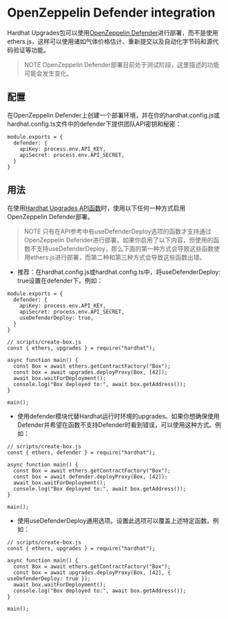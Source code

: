 # OpenZeppelin Defender integration
Hardhat Upgrades包可以使用[OpenZeppelin Defender](/Defender/Overview.md)进行部署，而不是使用ethers.js，这样可以使用诸如气体价格估计、重新提交以及自动化字节码和源代码验证等功能。

> NOTE
OpenZeppelin Defender部署目前处于测试阶段，这里描述的功能可能会发生变化。

## 配置
在OpenZeppelin Defender上创建一个部署环境，并在你的hardhat.config.js或hardhat.config.ts文件中的defender下提供团队API密钥和秘密：
```
module.exports = {
  defender: {
    apiKey: process.env.API_KEY,
    apiSecret: process.env.API_SECRET,
  }
}
```

## 用法
在使用[Hardhat Upgrades API函数](../API-Reference/Hardhat-Upgrades.md)时，使用以下任何一种方式启用OpenZeppelin Defender部署。

> NOTE
只有在API参考中有useDefenderDeploy选项的函数才支持通过OpenZeppelin Defender进行部署。如果你启用了以下内容，但使用的函数不支持useDefenderDeploy，那么下面的第一种方式会导致这些函数使用ethers.js进行部署，而第二种和第三种方式会导致这些函数出错。

* 推荐：在hardhat.config.js或hardhat.config.ts中，将useDefenderDeploy: true设置在defender下。例如：
```
module.exports = {
  defender: {
    apiKey: process.env.API_KEY,
    apiSecret: process.env.API_SECRET,
    useDefenderDeploy: true,
  }
}
```

```
// scripts/create-box.js
const { ethers, upgrades } = require("hardhat");

async function main() {
  const Box = await ethers.getContractFactory("Box");
  const box = await upgrades.deployProxy(Box, [42]);
  await box.waitForDeployment();
  console.log("Box deployed to:", await box.getAddress());
}

main();
```

* 使用defender模块代替Hardhat运行时环境的upgrades。如果你想确保使用Defender并希望在函数不支持Defender时看到错误，可以使用这种方式。例如：
```
// scripts/create-box.js
const { ethers, defender } = require("hardhat");

async function main() {
  const Box = await ethers.getContractFactory("Box");
  const box = await defender.deployProxy(Box, [42]);
  await box.waitForDeployment();
  console.log("Box deployed to:", await box.getAddress());
}

main();
```

* 使用useDefenderDeploy通用选项。设置此选项可以覆盖上述特定函数。例如：
```
// scripts/create-box.js
const { ethers, upgrades } = require("hardhat");

async function main() {
  const Box = await ethers.getContractFactory("Box");
  const box = await upgrades.deployProxy(Box, [42], { useDefenderDeploy: true });
  await box.waitForDeployment();
  console.log("Box deployed to:", await box.getAddress());
}

main();
```